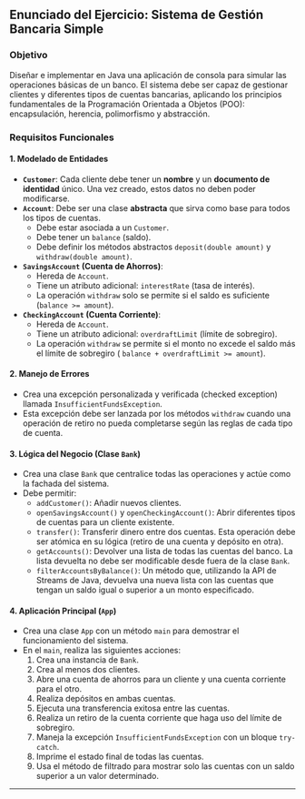 ## Enunciado del Ejercicio: Sistema de Gestión Bancaria Simple

### Objetivo

Diseñar e implementar en Java una aplicación de consola para simular las operaciones básicas de un banco. El sistema
debe ser capaz de gestionar clientes y diferentes tipos de cuentas bancarias, aplicando los principios fundamentales de
la Programación Orientada a Objetos (POO): encapsulación, herencia, polimorfismo y abstracción.

### Requisitos Funcionales

#### 1\. Modelado de Entidades

* **`Customer`**: Cada cliente debe tener un **nombre** y un **documento de identidad** único. Una vez creado, estos
  datos no deben poder modificarse.
* **`Account`**: Debe ser una clase **abstracta** que sirva como base para todos los tipos de cuentas.
    * Debe estar asociada a un `Customer`.
    * Debe tener un `balance` (saldo).
    * Debe definir los métodos abstractos `deposit(double amount)` y `withdraw(double amount)`.
* **`SavingsAccount` (Cuenta de Ahorros)**:
    * Hereda de `Account`.
    * Tiene un atributo adicional: `interestRate` (tasa de interés).
    * La operación `withdraw` solo se permite si el saldo es suficiente (`balance >= amount`).
* **`CheckingAccount` (Cuenta Corriente)**:
    * Hereda de `Account`.
    * Tiene un atributo adicional: `overdraftLimit` (límite de sobregiro).
    * La operación `withdraw` se permite si el monto no excede el saldo más el límite de sobregiro (
      `balance + overdraftLimit >= amount`).

#### 2\. Manejo de Errores

* Crea una excepción personalizada y verificada (checked exception) llamada `InsufficientFundsException`.
* Esta excepción debe ser lanzada por los métodos `withdraw` cuando una operación de retiro no pueda completarse según
  las reglas de cada tipo de cuenta.

#### 3\. Lógica del Negocio (Clase `Bank`)

* Crea una clase `Bank` que centralice todas las operaciones y actúe como la fachada del sistema.
* Debe permitir:
    * `addCustomer()`: Añadir nuevos clientes.
    * `openSavingsAccount()` y `openCheckingAccount()`: Abrir diferentes tipos de cuentas para un cliente existente.
    * `transfer()`: Transferir dinero entre dos cuentas. Esta operación debe ser atómica en su lógica (retiro de una
      cuenta y depósito en otra).
    * `getAccounts()`: Devolver una lista de todas las cuentas del banco. La lista devuelta no debe ser modificable
      desde fuera de la clase `Bank`.
    * `filterAccountsByBalance()`: Un método que, utilizando la API de Streams de Java, devuelva una nueva lista con las
      cuentas que tengan un saldo igual o superior a un monto especificado.

#### 4\. Aplicación Principal (`App`)

* Crea una clase `App` con un método `main` para demostrar el funcionamiento del sistema.
* En el `main`, realiza las siguientes acciones:
    1. Crea una instancia de `Bank`.
    2. Crea al menos dos clientes.
    3. Abre una cuenta de ahorros para un cliente y una cuenta corriente para el otro.
    4. Realiza depósitos en ambas cuentas.
    5. Ejecuta una transferencia exitosa entre las cuentas.
    6. Realiza un retiro de la cuenta corriente que haga uso del límite de sobregiro.
    7. Maneja la excepción `InsufficientFundsException` con un bloque `try-catch`.
    8. Imprime el estado final de todas las cuentas.
    9. Usa el método de filtrado para mostrar solo las cuentas con un saldo superior a un valor determinado.

-----